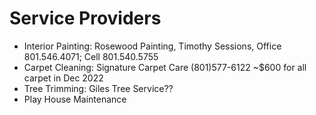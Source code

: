 # Service Providers

- Interior Painting: Rosewood Painting, Timothy Sessions, Office 801.546.4071; Cell 801.540.5755
- Carpet Cleaning: Signature Carpet Care (801)577-6122 ~$600 for all carpet in Dec 2022
- Tree Trimming: Giles Tree Service??
- Play House Maintenance

